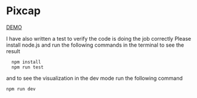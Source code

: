 # Pixcap

[DEMO](https://fingerpich.github.io/pixcap-test/)

I have also written a test to verify the code is doing the job correctly
Please install node.js and run the following commands in the terminal to see the result

```
  npm install
  npm run test
```

and to see the visualization in the dev mode run the following command
```
npm run dev
```